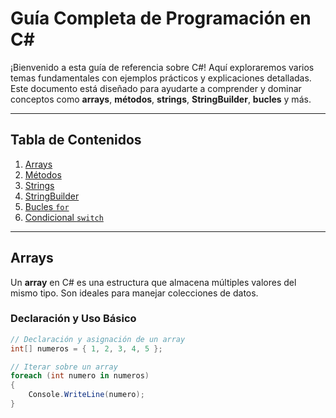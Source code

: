 # Guía Completa de Programación en C#

¡Bienvenido a esta guía de referencia sobre C#! Aquí exploraremos varios temas fundamentales con ejemplos prácticos y explicaciones detalladas. Este documento está diseñado para ayudarte a comprender y dominar conceptos como **arrays**, **métodos**, **strings**, **StringBuilder**, **bucles** y más.

---

## Tabla de Contenidos
1. [Arrays](#arrays)
2. [Métodos](#métodos)
3. [Strings](#strings)
4. [StringBuilder](#stringbuilder)
5. [Bucles `for`](#bucles-for)
6. [Condicional `switch`](#condicional-switch)

---

## Arrays

Un **array** en C# es una estructura que almacena múltiples valores del mismo tipo. Son ideales para manejar colecciones de datos.

### Declaración y Uso Básico
```csharp
// Declaración y asignación de un array
int[] numeros = { 1, 2, 3, 4, 5 };

// Iterar sobre un array
foreach (int numero in numeros)
{
    Console.WriteLine(numero);
}
